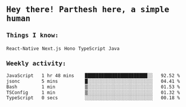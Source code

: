 <samp>
    <h2>Hey there! Parthesh here, a simple human</h2>
    <h3>Things I know: </h3>
    <code>React-Native</code> <code>Next.js</code> <code>Hono</code> <code>TypeScript</code> <code>Java</code>
    <h3>Weekly activity:</h3>
<!--START_SECTION:waka-->

```txt
JavaScript   1 hr 48 mins    ███████████████████████░░   92.52 %
jsonc        5 mins          █░░░░░░░░░░░░░░░░░░░░░░░░   04.41 %
Bash         1 min           ▒░░░░░░░░░░░░░░░░░░░░░░░░   01.53 %
TSConfig     1 min           ▒░░░░░░░░░░░░░░░░░░░░░░░░   01.32 %
TypeScript   0 secs          ░░░░░░░░░░░░░░░░░░░░░░░░░   00.18 %
```

<!--END_SECTION:waka-->
</samp>
